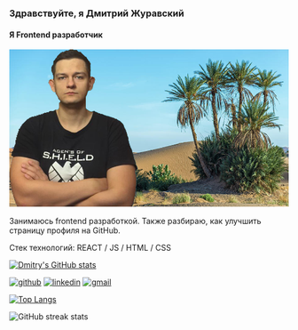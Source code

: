 ### Здравствуйте, я Дмитрий Журавский
#### Я Frontend разработчик
![Я Frontend разработчик](https://github.com/DmitryZhuravskiy/DmitryZhuravskiy/blob/main/images/palm-desert.jpg)

Занимаюсь frontend разработкой. Также разбираю, как улучшить страницу профиля на GitHub.

Стек технологий: REACT / JS / HTML / CSS

[![Dmitry's GitHub stats](https://github-readme-stats.vercel.app/api?username=DmitryZhuravskiy)](https://github-readme-stats.vercel.app/api?username=anuraghazra&show_icons=true)

[<img src='https://cdn.jsdelivr.net/npm/simple-icons@3.0.1/icons/github.svg' alt='github' height='40'>](https://github.com/DmitryZhuravskiy)  [<img src='https://cdn.jsdelivr.net/npm/simple-icons@3.0.1/icons/linkedin.svg' alt='linkedin' height='40'>](https://www.linkedin.com/in/www.linkedin.com/in/dmitry-zhuravskiy/)  [<img src='https://cdn.jsdelivr.net/npm/simple-icons@3.0.1/icons/gmail.svg' alt='gmail' height='40'>](dmitry.zhuravskiy@gmail.com)  

[![Top Langs](https://github-readme-stats.vercel.app/api/top-langs/?username=DmitryZhuravskiy)](https://github.com/anuraghazra/github-readme-stats) 

![GitHub streak stats](https://github-readme-streak-stats.herokuapp.com/?user=DmitryZhuravskiy)  







<!--
**DmitryZhuravskiy/DmitryZhuravskiy** is a ✨ _special_ ✨ repository because its `README.md` (this file) appears on your GitHub profile.

Here are some ideas to get you started:

- 🔭 I’m currently working on ...
- 🌱 I’m currently learning ...
- 👯 I’m looking to collaborate on ...
- 🤔 I’m looking for help with ...
- 💬 Ask me about ...
- 📫 How to reach me: ...
- 😄 Pronouns: ...
- ⚡ Fun fact: ...
-->
